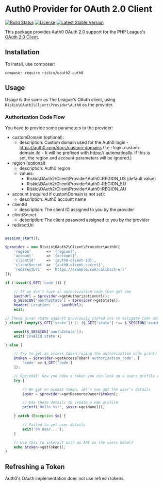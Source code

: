 # Auth0 Provider for OAuth 2.0 Client

[![Build Status](https://img.shields.io/travis/RiskioFr/oauth2-auth0.svg)](https://travis-ci.org/RiskioFr/oauth2-auth0)
[![License](https://img.shields.io/packagist/l/riskio/oauth2-auth0.svg)](https://github.com/RiskioFr/oauth2-auth0/blob/master/LICENSE)
[![Latest Stable Version](https://img.shields.io/packagist/v/riskio/oauth2-auth0.svg)](https://packagist.org/packages/riskio/oauth2-auth0)

This package provides Auth0 OAuth 2.0 support for the PHP League's [OAuth 2.0 Client](https://github.com/thephpleague/oauth2-client).

## Installation

To install, use composer:

```
composer require riskio/oauth2-auth0
```

## Usage

Usage is the same as The League's OAuth client, using `Riskio\OAuth2\Client\Provider\Auth0` as the provider.

### Authorization Code Flow

You have to provide some parameters to the provider:

- customDomain (optional):
   - description: Custom domain used for the Auth0 login - https://auth0.com/docs/custom-domains
     (I.e.: login.custom-domain.tld - It will be prefixed with https:// automatically. If this is set, the region and account parameters will be ignored.)
- region (optional):
   - description: Auth0 region
   - values:
      - Riskio\OAuth2\Client\Provider\Auth0::REGION_US (default value)
      - Riskio\OAuth2\Client\Provider\Auth0::REGION_EU
      - Riskio\OAuth2\Client\Provider\Auth0::REGION_AU
- account (required if customDomain is not set):
   - description: Auth0 account name
- clientId
   - description: The client ID assigned to you by the provider
- clientSecret
   - description: The client password assigned to you by the provider
- redirectUri

```php

session_start();

$provider = new Riskio\OAuth2\Client\Provider\Auth0([
    'region'       => '{region}',
    'account'      => '{account}',
    'clientId'     => '{auth0-client-id}',
    'clientSecret' => '{auth0-client-secret}',
    'redirectUri'  => 'https://example.com/callback-url'
]);

if (!isset($_GET['code'])) {

    // If we don't have an authorization code then get one
    $authUrl = $provider->getAuthorizationUrl();
    $_SESSION['oauth2state'] = $provider->getState();
    header('Location: ' . $authUrl);
    exit;

// Check given state against previously stored one to mitigate CSRF attack
} elseif (empty($_GET['state']) || ($_GET['state'] !== $_SESSION['oauth2state'])) {

    unset($_SESSION['oauth2state']);
    exit('Invalid state');

} else {

    // Try to get an access token (using the authorization code grant)
    $token = $provider->getAccessToken('authorization_code', [
        'code' => $_GET['code']
    ]);

    // Optional: Now you have a token you can look up a users profile data
    try {

        // We got an access token, let's now get the user's details
        $user = $provider->getResourceOwner($token);

        // Use these details to create a new profile
        printf('Hello %s!', $user->getName());

    } catch (Exception $e) {

        // Failed to get user details
        exit('Oh dear...');
    }

    // Use this to interact with an API on the users behalf
    echo $token->getToken();
}
```

## Refreshing a Token

Auth0's OAuth implementation does not use refresh tokens.

